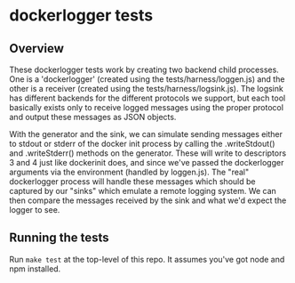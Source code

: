 # dockerlogger tests

## Overview

These dockerlogger tests work by creating two backend child processes. One is a
'dockerlogger' (created using the tests/harness/loggen.js) and the other is a
receiver (created using the tests/harness/logsink.js). The logsink has
different backends for the different protocols we support, but each tool
basically exists only to receive logged messages using the proper protocol and
output these messages as JSON objects.

With the generator and the sink, we can simulate sending messages either to
stdout or stderr of the docker init process by calling the .writeStdout() and
.writeStderr() methods on the generator. These will write to descriptors 3 and
4 just like dockerinit does, and since we've passed the dockerlogger arguments
via the environment (handled by loggen.js). The "real" dockerlogger process will
handle these messages which should be captured by our "sinks" which emulate a
remote logging system. We can then compare the messages received by the sink
and what we'd expect the logger to see.

## Running the tests

Run `make test` at the top-level of this repo. It assumes you've got node and
npm installed.

